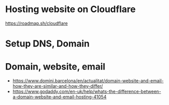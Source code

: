 
# Hosting website on Cloudflare
https://roadmap.sh/cloudflare

# Setup DNS, Domain

# Domain, website, email
* https://www.domini.barcelona/en/actualitat/domain-website-and-email-how-they-are-similar-and-how-they-differ/
* https://www.godaddy.com/en-uk/help/whats-the-difference-between-a-domain-website-and-email-hosting-41054
